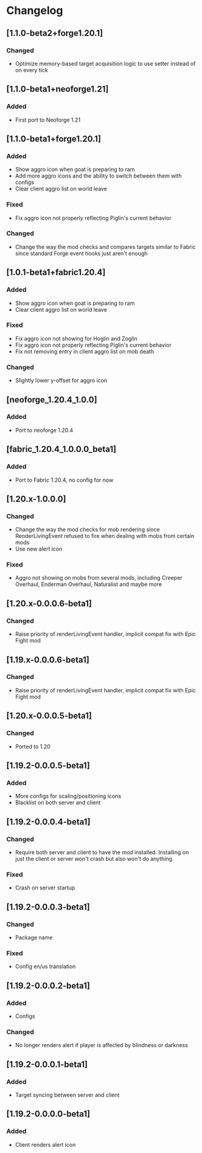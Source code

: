# Changelog

## [1.1.0-beta2+forge1.20.1]

### Changed

- Optimize memory-based target acquisition logic to use setter instead of on every tick

## [1.1.0-beta1+neoforge1.21]

### Added

- First port to Neoforge 1.21

## [1.1.0-beta1+forge1.20.1]

### Added

- Show aggro icon when goat is preparing to ram
- Add more aggro icons and the ability to switch between them with configs
- Clear client aggro list on world leave

### Fixed

- Fix aggro icon not properly reflecting Piglin's current behavior

### Changed

- Change the way the mod checks and compares targets similar to Fabric since standard Forge event hooks just aren't enough

## [1.0.1-beta1+fabric1.20.4]

### Added

- Show aggro icon when goat is preparing to ram
- Clear client aggro list on world leave

### Fixed

- Fix aggro icon not showing for Hoglin and Zoglin
- Fix aggro icon not properly reflecting Piglin's current behavior
- Fix not removing entry in client aggro list on mob death

### Changed

- Slightly lower y-offset for aggro icon

## [neoforge_1.20.4_1.0.0]

### Added

- Port to neoforge 1.20.4

## [fabric_1.20.4_1.0.0.0_beta1]

### Added

- Port to Fabric 1.20.4, no config for now

## [1.20.x-1.0.0.0]

### Changed

- Change the way the mod checks for mob rendering since RenderLivingEvent refused to fire when dealing with mobs from 
certain mods
- Use new alert icon

### Fixed

- Aggro not showing on mobs from several mods, including Creeper Overhaul, Enderman Overhaul, Naturalist and maybe more

## [1.20.x-0.0.0.6-beta1]

### Changed

- Raise priority of renderLivingEvent handler, implicit compat fix with Epic Fight mod

## [1.19.x-0.0.0.6-beta1]

### Changed

- Raise priority of renderLivingEvent handler, implicit compat fix with Epic Fight mod

## [1.20.x-0.0.0.5-beta1]

### Changed

- Ported to 1.20

## [1.19.2-0.0.0.5-beta1]

### Added

- More configs for scaling/positioning icons
- Blacklist on both server and client

## [1.19.2-0.0.0.4-beta1]

### Changed

- Require both server and client to have the mod installed. Installing on just the client or server won't crash but also won't do anything

### Fixed

- Crash on server startup

## [1.19.2-0.0.0.3-beta1]

### Changed

- Package name

### Fixed

- Config en/us translation

## [1.19.2-0.0.0.2-beta1]

### Added

- Configs

### Changed

- No longer renders alert if player is affected by blindness or darkness

## [1.19.2-0.0.0.1-beta1]

### Added

- Target syncing between server and client

## [1.19.2-0.0.0.0-beta1]

### Added

- Client renders alert icon
